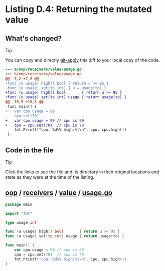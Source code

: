 # Listing D.4: Returning the mutated value

## What's changed?

> [!TIP]
> You can copy and directly [git-apply](https://tldr.inbrowser.app/pages/common/git-apply) this diff to your local copy of the code.

```diff
--- a/oop/receivers/value/usage.go
+++ b/oop/receivers/value/usage.go
@@ -7,2 +7,2 @@
-func (u usage) high() bool { return u >= 95 }
-func (u usage) set(to int) { u = usage(to) }
+func (u usage) high() bool       { return u >= 95 }
+func (u usage) set(to int) usage { return usage(to) }
@@ -10,5 +10,5 @@
 func main() {
-	var cpu usage = 99
-	cpu.set(70)
+	var cpu usage = 99 // cpu is 99
+	cpu = cpu.set(70)  // cpu is 70
 	fmt.Printf("cpu: %d%% high:%t\n", cpu, cpu.high())
 }

```
## Code in the file

> [!TIP]
> Click the links to see the file and its directory in their original locations and state as they were at the time of the listing.

## [oop](https://github.com/inancgumus/gobyexample/blob/bf61dccd09b7c5887c0698c7d7e54dc07ecc0e3f/oop) / [receivers](https://github.com/inancgumus/gobyexample/blob/bf61dccd09b7c5887c0698c7d7e54dc07ecc0e3f/oop/receivers) / [value](https://github.com/inancgumus/gobyexample/blob/bf61dccd09b7c5887c0698c7d7e54dc07ecc0e3f/oop/receivers/value) / [usage.go](https://github.com/inancgumus/gobyexample/blob/bf61dccd09b7c5887c0698c7d7e54dc07ecc0e3f/oop/receivers/value/usage.go)

```go
package main

import "fmt"

type usage int

func (u usage) high() bool       { return u >= 95 }
func (u usage) set(to int) usage { return usage(to) }

func main() {
	var cpu usage = 99 // cpu is 99
	cpu = cpu.set(70)  // cpu is 70
	fmt.Printf("cpu: %d%% high:%t\n", cpu, cpu.high())
}
```

